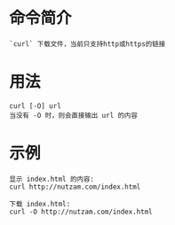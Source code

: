 # 命令简介

	`curl` 下载文件，当前只支持http或https的链接

# 用法

	curl [-O] url
	当没有 -O 时，则会直接输出 url 的内容

# 示例

	显示 index.html 的内容:
	curl http://nutzam.com/index.html

	下载 index.html:
	curl -O http://nutzam.com/index.html
